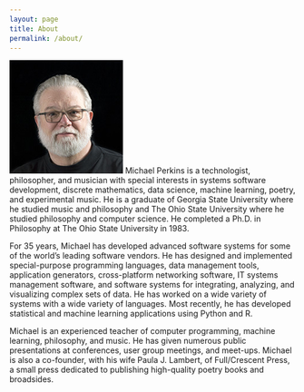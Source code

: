 ```yaml
---
layout: page
title: About
permalink: /about/
---
```


![Michael Perkins, Ph.D.](/docs/assets/images/michael_perkins.jpg) Michael Perkins is a technologist, philosopher, and musician with special interests in systems software development, discrete mathematics, data science, machine learning, poetry, and experimental music. He is a graduate of Georgia State University where he studied music and philosophy and The Ohio State University where he studied philosophy and computer science. He completed a Ph.D. in Philosophy at The Ohio State University in 1983.

For 35 years, Michael has developed advanced software systems for some of the world’s leading software vendors. He has designed and implemented special-purpose programming languages, data management tools, application generators, cross-platform networking software, IT systems management software, and software systems for integrating, analyzing, and visualizing complex sets of data. He has worked on a wide variety of systems with a wide variety of languages. Most recently, he has developed statistical and machine learning applications using Python and R.

Michael is an experienced teacher of computer programming, machine learning, philosophy, and music. He has given numerous public presentations at conferences, user group meetings, and meet-ups. Michael is also a co-founder, with his wife Paula J. Lambert, of Full/Crescent Press, a small press dedicated to publishing high-quality poetry books and broadsides.